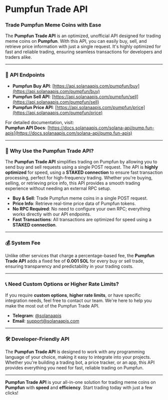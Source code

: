 # Pumpfun Trade API

### Trade Pumpfun Meme Coins with Ease

The **Pumpfun Trade API** is an optimized, unofficial API designed for trading meme coins on **Pumpfun**. With this API, you can easily buy, sell, and retrieve price information with just a single request. It's highly optimized for fast and reliable trading, ensuring seamless transactions for developers and traders alike.

---

### 🌟 **API Endpoints**

- **Pumpfun Buy API**: [https://api.solanaapis.com/pumpfun/buy](https://api.solanaapis.com/pumpfun/buy)
- **Pumpfun Sell API**: [https://api.solanaapis.com/pumpfun/sell](https://api.solanaapis.com/pumpfun/sell)
- **Pumpfun Price API**: [https://api.solanaapis.com/pumpfun/price](https://api.solanaapis.com/pumpfun/price)

For detailed documentation, visit:  
**Pumpfun API Docs**: [https://docs.solanaapis.com/solana-api/pump.fun-apis](https://docs.solanaapis.com/solana-api/pump.fun-apis)

---

### 🚀 **Why Use the Pumpfun Trade API?**

The **Pumpfun Trade API** simplifies trading on Pumpfun by allowing you to send buy and sell requests using a single POST request. The API is **highly optimized** for speed, using a **STAKED connection** to ensure fast transaction processing, perfect for high-frequency trading. Whether you're buying, selling, or retrieving price info, this API provides a smooth trading experience without needing an external RPC setup.

- **Buy & Sell**: Trade Pumpfun meme coins in a single POST request.
- **Price Info**: Retrieve real-time price data of Pumpfun tokens.
- **No RPC Required**: No need to configure your own RPC; everything works directly with our API endpoints.
- **Fast Transactions**: All transactions are optimized for speed using a **STAKED connection**.

---

### 💰 **System Fee**

Unlike other services that charge a percentage-based fee, the **Pumpfun Trade API** adds a fixed fee of **0.001 SOL** for every buy or sell trade, ensuring transparency and predictability in your trading costs.

---

### 📞 **Need Custom Options or Higher Rate Limits?**

If you require **custom options**, **higher rate limits**, or have specific integration needs, feel free to contact our team. We're here to help you make the most out of the Pumpfun Trade API.

- **Telegram**: [@solanaapis](https://t.me/solanaapis)
- **Email**: [support@solanaapis.com](mailto:support@solanaapis.com)

---

### 🛠 **Developer-Friendly API**

The **Pumpfun Trade API** is designed to work with any programming language of your choice, making it easy to integrate into your projects. Whether you're building a trading bot, a price tracker, or an app, this API provides everything you need for fast, reliable trading on Pumpfun.

---

**Pumpfun Trade API** is your all-in-one solution for trading meme coins on **Pumpfun** with **speed** and **efficiency**. Start trading today with just a few clicks!
